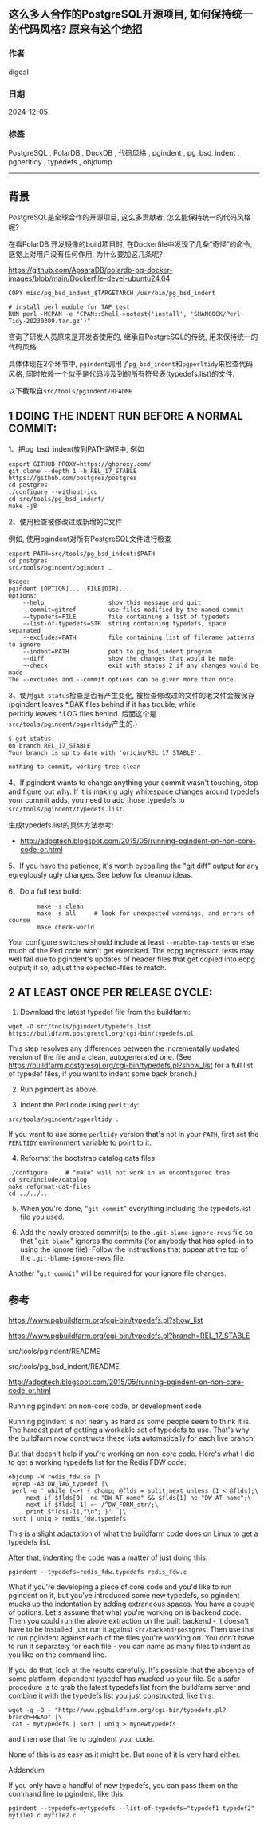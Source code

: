 ## 这么多人合作的PostgreSQL开源项目, 如何保持统一的代码风格? 原来有这个绝招  
                                                                                     
### 作者                                                                          
digoal                                                                            
                                                                                            
### 日期                                                                                          
2024-12-05                                                        
                                                   
### 标签                                                                        
PostgreSQL , PolarDB , DuckDB , 代码风格 , pgindent , pg_bsd_indent , pgperltidy , typedefs , objdump     
                                                                                                                
----                                                                                         
                                                                                                       
## 背景    
PostgreSQL是全球合作的开源项目, 这么多贡献者, 怎么能保持统一的代码风格呢?   
  
在看PolarDB 开发镜像的build项目时, 在Dockerfile中发现了几条“奇怪”的命令, 感觉上对用户没有任何作用, 为什么要加这几条呢?  
  
https://github.com/ApsaraDB/polardb-pg-docker-images/blob/main/Dockerfile-devel-ubuntu24.04    
  
```  
COPY misc/pg_bsd_indent_$TARGETARCH /usr/bin/pg_bsd_indent  
  
# install perl module for TAP test  
RUN perl -MCPAN -e "CPAN::Shell->notest('install', 'SHANCOCK/Perl-Tidy-20230309.tar.gz')"  
```  
  
咨询了研发人员原来是开发者使用的, 继承自PostgreSQL的传统, 用来保持统一的代码风格.   
  
具体体现在2个环节中, `pgindent`调用了`pg_bsd_indent`和`pgperltidy`来检查代码风格, 同时依赖一个似乎是代码涉及到的所有符号表(typedefs.list)的文件.     
  
以下截取自`src/tools/pgindent/README`    
  
## 1 DOING THE INDENT RUN BEFORE A NORMAL COMMIT:  
  
1、把pg_bsd_indent放到PATH路径中, 例如  
```  
export GITHUB_PROXY=https://ghproxy.com/  
git clone --depth 1 -b REL_17_STABLE https://github.com/postgres/postgres  
cd postgres  
./configure --without-icu  
cd src/tools/pg_bsd_indent/  
make -j8  
```  
  
2、使用检查被修改过或新增的C文件    
  
例如, 使用pgindent对所有PostgreSQL文件进行检查  
```  
export PATH=src/tools/pg_bsd_indent:$PATH  
cd postgres   
src/tools/pgindent/pgindent .    
  
Usage:  
pgindent [OPTION]... [FILE|DIR]...  
Options:  
	--help                  show this message and quit  
	--commit=gitref         use files modified by the named commit  
	--typedefs=FILE         file containing a list of typedefs  
	--list-of-typedefs=STR  string containing typedefs, space separated  
	--excludes=PATH         file containing list of filename patterns to ignore  
	--indent=PATH           path to pg_bsd_indent program  
	--diff                  show the changes that would be made  
	--check                 exit with status 2 if any changes would be made  
The --excludes and --commit options can be given more than once.  
```  
  
3、使用`git status`检查是否有产生变化, 被检查修改过的文件的老文件会被保存(pgindent leaves *.BAK files behind if it has trouble, while  
   perltidy leaves *.LOG files behind. 后面这个是`src/tools/pgindent/pgperltidy`产生的.)    
  
```  
$ git status  
On branch REL_17_STABLE  
Your branch is up to date with 'origin/REL_17_STABLE'.  
  
nothing to commit, working tree clean  
```  
  
4、If pgindent wants to change anything your commit wasn't touching, stop and figure out why.  If it is making ugly whitespace changes around typedefs your commit adds, you need to add those typedefs to `src/tools/pgindent/typedefs.list`.  
  
生成typedefs.list的具体方法参考:   
- http://adpgtech.blogspot.com/2015/05/running-pgindent-on-non-core-code-or.html  
  
5、If you have the patience, it's worth eyeballing the "git diff" output for any egregiously ugly changes.  See below for cleanup ideas.  
  
6、Do a full test build:  
  
```  
        make -s clean  
        make -s all     # look for unexpected warnings, and errors of course  
        make check-world  
```  
  
Your configure switches should include at least `--enable-tap-tests` or else much of the Perl code won't get exercised. The ecpg regression tests may well fail due to pgindent's updates of header files that get copied into ecpg output; if so, adjust the expected-files to match.  
  
## 2 AT LEAST ONCE PER RELEASE CYCLE:  
  
1) Download the latest typedef file from the buildfarm:   
```  
wget -O src/tools/pgindent/typedefs.list https://buildfarm.postgresql.org/cgi-bin/typedefs.pl  
```  
  
This step resolves any differences between the incrementally updated version of the file and a clean, autogenerated one. (See https://buildfarm.postgresql.org/cgi-bin/typedefs.pl?show_list for a full list of typedef files, if you want to indent some back branch.)  
  
2) Run pgindent as above.  
  
3) Indent the Perl code using `perltidy`:  
```  
src/tools/pgindent/pgperltidy .  
```  
  
If you want to use some `perltidy` version that's not in your `PATH`, first set the `PERLTIDY` environment variable to point to it.  
  
4) Reformat the bootstrap catalog data files:  
```  
./configure     # "make" will not work in an unconfigured tree  
cd src/include/catalog  
make reformat-dat-files  
cd ../../..  
```  
  
5) When you're done, "`git commit`" everything including the typedefs.list file you used.  
  
6) Add the newly created commit(s) to the `.git-blame-ignore-revs` file so that "`git blame`" ignores the commits (for anybody that has opted-in to using the ignore file).  Follow the instructions that appear at the top of the `.git-blame-ignore-revs` file.  
  
Another "`git commit`" will be required for your ignore file changes.  
  
## 参考  
https://www.pgbuildfarm.org/cgi-bin/typedefs.pl?show_list  
  
https://www.pgbuildfarm.org/cgi-bin/typedefs.pl?branch=REL_17_STABLE  
  
src/tools/pgindent/README  
  
src/tools/pg_bsd_indent/README  
  
http://adpgtech.blogspot.com/2015/05/running-pgindent-on-non-core-code-or.html  
  
Running pgindent on non-core code, or development code  
  
Running pgindent is not nearly as hard as some people seem to think it is. The hardest part of getting a workable set of typedefs to use. That's why the buildfarm now constructs these lists automatically for each live branch.  
  
But that doesn't help if you're working on non-core code. Here's what I did to get a working typedefs list for the Redis FDW code:  
```  
objdump -W redis_fdw.so |\
 egrep -A3 DW_TAG_typedef |\
 perl -e ' while (<>) { chomp; @flds = split;next unless (1 < @flds);\
     next if $flds[0]  ne "DW_AT_name" && $flds[1] ne "DW_AT_name";\
     next if $flds[-1] =~ /^DW_FORM_str/;\
     print $flds[-1],"\n"; }'  |\
 sort | uniq > redis_fdw.typedefs  
```  
  
This is a slight adaptation of what the buildfarm code does on Linux to get a typedefs list.  
  
After that, indenting the code was a matter of just doing this:  
```  
pgindent --typedefs=redis_fdw.typedefs redis_fdw.c  
```  
  
What if you're developing a piece of core code and you'd like to run pgindent on it, but you've introduced some new typedefs, so pgindent mucks up the indentation by adding extraneous spaces. You have a couple of options. Let's assume that what you're working on is backend code. Then you could run the above extraction on the built backend - it doesn't have to be installed, just run it against `src/backend/postgres`. Then use that to run pgindent against each of the files you're working on. You don't have to run it separately for each file - you can name as many files to indent as you like on the command line.  
  
If you do that, look at the results carefully. It's possible that the absence of some platform-dependent typedef has mucked up your file. So a safer procedure is to grab the latest typedefs list from the buildfarm server and combine it with the typedefs list you just constructed, like this:  
```  
wget -q -O - "http://www.pgbuildfarm.org/cgi-bin/typedefs.pl?branch=HEAD" |\
 cat - mytypedefs | sort | uniq > mynewtypedefs  
```  
  
and then use that file to pgindent your code.  
  
None of this is as easy as it might be. But none of it is very hard either.  
  
Addendum  
  
If you only have a handful of new typedefs, you can pass them on the command line to pgindent, like this:  
```  
pgindent --typedefs=mytypedefs --list-of-typedefs="typedef1 typedef2" myfile1.c myfile2.c  
```  
  
